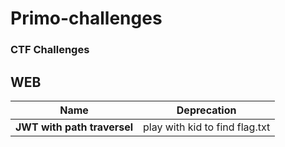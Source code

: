 # Primo-challenges

### CTF Challenges

## WEB

| Name                       | Deprecation                                           |
|----------------------------|-------------------------------------------------------|
| **JWT with path traversel**|              play with kid to find flag.txt           |


